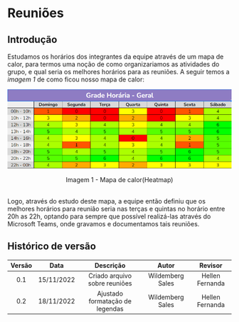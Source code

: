 # Reuniões

## Introdução
Estudamos os horários dos integrantes da equipe através de um mapa de calor, para termos uma noção de como organizariamos as atividades do grupo, e qual seria os melhores horários para as reuniões.
A seguir temos a <i>imagem 1</i> de como ficou nosso mapa de calor:

![](./assets/heatmap.png)
<figcaption align="center">Imagem 1 - Mapa de calor(Heatmap)</figcaption>


</br>

Logo, através do estudo deste mapa, a equipe então definiu que os melhores horários para reunião seria nas terças e quintas no horário entre 20h as 22h, optando para sempre que possível realizá-las através do Microsoft Teams, onde gravamos e documentamos tais reuniões.

## Histórico de versão
| Versão | Data | Descrição  | Autor        | Revisor |
| :-----: | :----: | :----------: | :------------: | :--------: |
| 0.1 | 15/11/2022 | Criado arquivo sobre reuniões | Wildemberg Sales | Hellen Fernanda |
| 0.2 | 18/11/2022 | Ajustado formatação de legendas | Wildemberg Sales | Hellen Fernanda |

